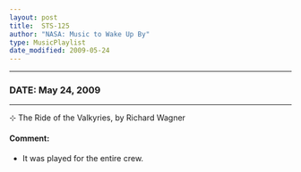 ```yaml
---
layout: post
title:  STS-125
author: "NASA: Music to Wake Up By"
type: MusicPlaylist
date_modified: 2009-05-24
---
```


----
### DATE: May 24, 2009
----
⊹ The Ride of the Valkyries, by Richard Wagner

#### Comment:
* It was played for the entire crew.
